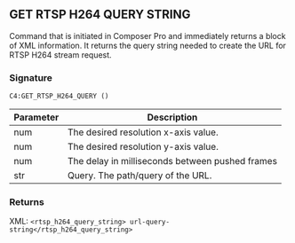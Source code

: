 ## GET RTSP H264 QUERY STRING

Command that is initiated in Composer Pro and immediately returns a block of XML information. It returns the query string needed to create the URL for RTSP H264 stream request.


### Signature

`C4:GET_RTSP_H264_QUERY ()`


| Parameter | Description |
| --- | --- |
| num | The desired resolution x-axis value. |
| num | The desired resolution y-axis value. |
| num|  The delay in milliseconds between pushed frames |
| str | Query. The path/query of the URL. |


### Returns

XML: `<rtsp_h264_query_string> url-query-string</rtsp_h264_query_string>`